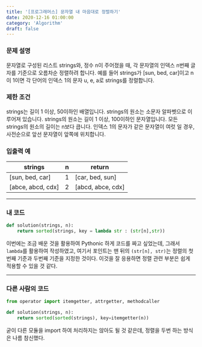 ```yaml
---
title: '[프로그래머스] 문자열 내 마음대로 정렬하기'
date: 2020-12-16 01:00:00
category: 'Algorithm'
draft: false
---
```

### 문제 설명
문자열로 구성된 리스트 strings와, 정수 n이 주어졌을 때, 각 문자열의 인덱스 n번째 글자를 기준으로 오름차순 정렬하려 합니다. 예를 들어 strings가 [sun, bed, car]이고 n이 1이면 각 단어의 인덱스 1의 문자 u, e, a로 strings를 정렬합니다.


### 제한 조건
strings는 길이 1 이상, 50이하인 배열입니다.
strings의 원소는 소문자 알파벳으로 이루어져 있습니다.
strings의 원소는 길이 1 이상, 100이하인 문자열입니다.
모든 strings의 원소의 길이는 n보다 큽니다.
인덱스 1의 문자가 같은 문자열이 여럿 일 경우, 사전순으로 앞선 문자열이 앞쪽에 위치합니다.


### 입출력 예
|strings|	n|	return|
|---|---|---|
|[sun, bed, car]|	1|	[car, bed, sun]|
|[abce, abcd, cdx]|	2	|[abcd, abce, cdx]|
---


###  내 코드
```python
def solution(strings, n):
    return sorted(strings, key = lambda str : (str[n],str))
```
이번에는 조금 배운 것을 활용하여 Pythonic 하게 코드를 짜고 싶었는데, 그래서 `lambda`를 활용하여 작성하였고, 여기서 포인트는 맨 뒤의 `(str[n], str)`는 정렬의 첫번째 기준과 두번째 기준을 지정한 것이다. 이것을 잘 응용하면 정렬 관련 부분은 쉽게 적용할 수 있을 것 같다. 

---


### 다른 사람의 코드
```python
from operator import itemgetter, attrgetter, methodcaller

def solution(strings, n):
    return sorted(sorted(strings), key=itemgetter(n))
```
굳이 다른 모듈을 import 하여 처리하지는 않아도 될 것 같은데, 정렬을 두번 하는 방식은 나름 참신했다. 